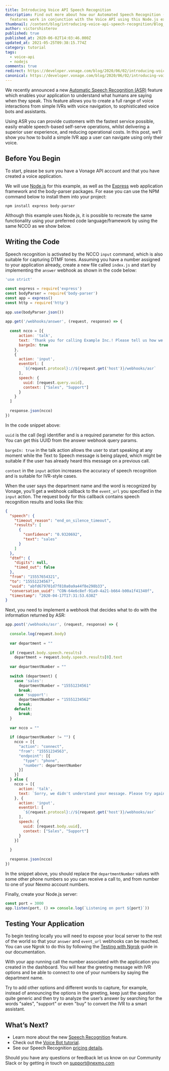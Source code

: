 ```yaml
---
title: Introducing Voice API Speech Recognition
description: Find out more about how our Automated Speech Recognition (ASR)
  features work in conjunction with the Voice API using this Node.js example.
thumbnail: /content/blog/introducing-voice-api-speech-recognition/Blog_Speech-Recognition_1200x600.png
author: victorshisterov
published: true
published_at: 2020-06-02T14:03:46.000Z
updated_at: 2021-05-25T09:38:15.774Z
category: tutorial
tags:
  - voice-api
  - nodejs
comments: true
redirect: https://developer.vonage.com/blog/2020/06/02/introducing-voice-api-speech-recognition
canonical: https://developer.vonage.com/blog/2020/06/02/introducing-voice-api-speech-recognition
---
```

We recently announced a new [Automatic Speech Recognition (ASR)](https://developer.nexmo.com/voice/voice-api/guides/asr) feature which enables your application to understand what humans are saying when they speak. This feature allows you to create a full range of voice interactions from simple IVRs with voice navigation, to sophisticated voice bots and assistants.

Using ASR you can provide customers with the fastest service possible, easily enable speech-based self-serve operations, whilst delivering a superior user experience, and reducing operational costs. In this post, we’ll show you how to build a simple IVR app a user can navigate using only their voice.



<sign-up></sign-up>

## Before You Begin

To start, please be sure you have a Vonage API account and that you have created a voice application.

We will use [Node.js](https://nodejs.org/en/) for this example, as well as the [Express](https://expressjs.com/) web application framework and the body-parser packages. For ease you can use the NPM command below to install them into your project:

```shell
npm install express body-parser
```

Although this example uses Node.js, it is possible to recreate the same functionality using your preferred code language/framework by using the same NCCO as we show below.

## Writing the Code

Speech recognition is activated by the NCCO `input` command, which is also suitable for capturing DTMF tones. Assuming you have a number assigned to your application already, create a new file called `index.js` and start by implementing the `answer` webhook as shown in the code below:

```js
'use strict'
 
const express = require('express')
const bodyParser = require('body-parser')
const app = express()
const http = require('http')
 
app.use(bodyParser.json())
 
app.get('/webhooks/answer', (request, response) => {
 
  const ncco = [{
      action: 'talk',
      text: 'Thank you for calling Example Inc.! Please tell us how we can help you today. Say Sales to talk to the sales department, Support to get technical support.',
      bargeIn: true
    },
    {
      action: 'input',
      eventUrl: [
        `${request.protocol}://${request.get('host')}/webhooks/asr`
      ],
      speech: {
        uuid: [request.query.uuid],
        context: ["Sales", "Support"]
      }
    }
  ]
 
  response.json(ncco)
})
```

In the code snippet above:

`uuid` is the call (leg) identifier and is a required parameter for this action. You can get this UUID from the answer webhook query params.

`bargeIn: true` in the talk action allows the user to start speaking at any moment while the Text to Speech message is being played, which might be suitable if the user has already heard this message on a previous call.

`context` in the `input` action increases the accuracy of speech recognition and is suitable for IVR-style cases.

When the user says the department name and the word is recognized by Vonage, you’ll get a webhook callback to the `event_url` you specified in the `input` action. The request body for this callback contains speech recognition results and looks like this:

```json
{
  "speech": {
    "timeout_reason": "end_on_silence_timeout",
    "results": [
      {
        "confidence": "0.9320692",
        "text": "sales"
      }
    ]
  },
  "dtmf": {
    "digits": null,
    "timed_out": false
  },
  "from": "15557654321",
  "to": "15551234567",
  "uuid": "abfd679701d7f810a0a9a44f8e298b33",
  "conversation_uuid": "CON-64e6c8ef-91a9-4a21-b664-b00a1f41340f",
  "timestamp": "2020-04-17T17:31:53.638Z"
}
```

Next, you need to implement a webhook that decides what to do with the information returned by ASR:

```js
app.post('/webhooks/asr', (request, response) => {
 
  console.log(request.body)
 
  var department = ""
 
  if (request.body.speech.results)
    department = request.body.speech.results[0].text
 
  var departmentNumber = ""
 
  switch (department) {
    case 'sales':
      departmentNumber = "15551234561"
      break;
    case 'support':
      departmentNumber = "15551234562"
      break;
    default:
      break;
  }
 
  var ncco = ""
 
  if (departmentNumber != "") {
    ncco = [{
      "action": "connect",
      "from": "15551234563",
      "endpoint": [{
        "type": "phone",
        "number": departmentNumber
      }]
    }]
  } else {
    ncco = [{
      action: 'talk',
      text: `Sorry, we didn't understand your message. Please try again.`
    }, {
      action: 'input',
      eventUrl: [
        `${request.protocol}://${request.get('host')}/webhooks/asr`
      ],
      speech: {
        uuid: [request.body.uuid],
        context: ["Sales", "Support"]
      }
    }]
 
  }
 
  response.json(ncco)
})
```

In the snippet above, you should replace the `departmentNumber` values with some other phone numbers so you can receive a call to, and from number to one of your Nexmo account numbers.

Finally, create your Node.js server:

```js
const port = 3000
app.listen(port, () => console.log(`Listening on port ${port}`))
```

## Testing Your Application

To begin testing locally you will need to expose your local server to the rest of the world so that your `answer` and `event_url` webhooks can be reached. You can use Ngrok to do this by following the [Testing with Ngrok](https://developer.nexmo.com/tools/ngrok) guide in our documentation.

With your app running call the number associated with the application you created in the dashboard. You will hear the greeting message with IVR options and be able to connect to one of your numbers by saying the department name.

Try to add other options and different words to capture, for example, instead of announcing the options in the greeting, keep just the question quite generic and then try to analyze the user’s answer by searching for the words "sales", "support" or even "buy" to convert the IVR to a smart assistant.

## What’s Next?

* Learn more about the new [Speech Recognition](https://developer.nexmo.com/voice/voice-api/guides/asr) feature.
* Check out the [Voice Bot tutorial](https://developer.nexmo.com/use-cases/asr-use-case-voice-bot).
* See our Speech Recognition [pricing details](https://www.vonage.com/communications-apis/in-app-voice/pricing/).

Should you have any questions or feedback let us know on our Community Slack or by getting in touch on [support@nexmo.com](mailto:support@nexmo.com)